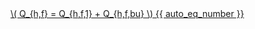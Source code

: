<a href="/eco2_guide_center/1.%20ECO2%20Logic%20Guide/Hee1_Equation_List.html" class="equation-link" target="_blank" rel="noopener noreferrer">
  \( Q_{h,f} = Q_{h,f,1} + Q_{h,f,bu} \) {{ auto_eq_number }}
</a>
